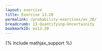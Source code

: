 ```yaml
---
layout: exercise
title: Exercise 13.20
permalink: /probability-exercises/ex_20/
breadcrumb: 13-Quantifying-Uncertainity
bookmarkID: ex13.20
---
```


{% include mathjax_support %}
